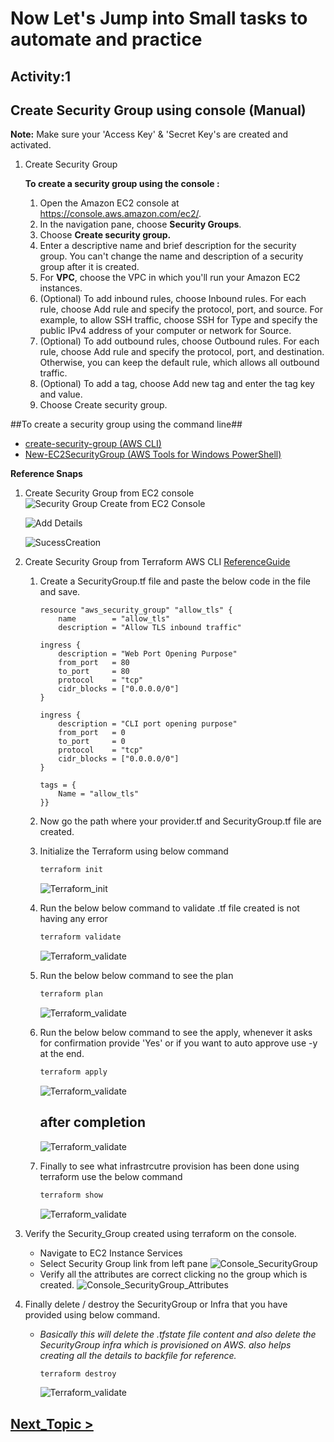 # Now Let's Jump into Small tasks to automate and practice #
## Activity:1
## Create Security Group using console (Manual) ##

**Note:** Make sure your 'Access Key' & 'Secret Key's are created and activated.

1. Create Security Group

    **To create a security group using the console :**
    
    1. Open the Amazon EC2 console at https://console.aws.amazon.com/ec2/. 
    2. In the navigation pane, choose **Security Groups**.
    3. Choose **Create security group.**
    4. Enter a descriptive name and brief description for the security group. You can't change the name and description of a security group after it is created.
    5. For **VPC**, choose the VPC in which you'll run your Amazon EC2 instances.
    6. (Optional) To add inbound rules, choose Inbound rules. For each rule, choose Add rule and specify the protocol, port, and source. For example, to allow SSH traffic, choose SSH for Type and specify the public IPv4 address of your computer or network for Source.
    7. (Optional) To add outbound rules, choose Outbound rules. For each rule, choose Add rule and specify the protocol, port, and destination. Otherwise, you can keep the default rule, which allows all outbound traffic.
    8. (Optional) To add a tag, choose Add new tag and enter the tag key and value.
    9. Choose Create security group.
  
##To create a security group using the command line##
- [create-security-group (AWS CLI)](https://awscli.amazonaws.com/v2/documentation/api/latest/reference/ec2/create-security-group.html)
- [New-EC2SecurityGroup (AWS Tools for Windows PowerShell)](https://docs.aws.amazon.com/powershell/latest/reference/items/New-EC2SecurityGroup.html)

**Reference Snaps**
1. Create Security Group from EC2 console
    ![Security Group Create from EC2 Console](../../../snaps/EC2-01.png)

    ![Add Details](../../../snaps/EC2-02.png)

    ![SucessCreation](../../../snaps/EC2-03.png)

2. Create Security Group from Terraform AWS CLI
    [ReferenceGuide](https://registry.terraform.io/providers/hashicorp/aws/2.54.0/docs/resources/security_group)
    1. Create a SecurityGroup.tf file and paste the below code in the file and save.

        ```
        resource "aws_security_group" "allow_tls" {
            name        = "allow_tls"
            description = "Allow TLS inbound traffic"

        ingress {
            description = "Web Port Opening Purpose"
            from_port   = 80
            to_port     = 80
            protocol    = "tcp"
            cidr_blocks = ["0.0.0.0/0"]
        }

        ingress {
            description = "CLI port opening purpose"
            from_port   = 0
            to_port     = 0
            protocol    = "tcp"
            cidr_blocks = ["0.0.0.0/0"]
        }

        tags = {
            Name = "allow_tls"
        }}
        ```
    2. Now go the path where your provider.tf and SecurityGroup.tf file are created.
    3. Initialize the Terraform using below command
        ```powershell
        terraform init
        ```
        ![Terraform_init](../../../terraform-cmd-init.png)
    4. Run the below below command to validate .tf file created is not having any error
        ```powershell
        terraform validate
        ```
        ![Terraform_validate](../../../snaps/terraform-cmd-validate.png)
    5. Run the below below command to see the plan
        ```powershell
        terraform plan
        ```
        ![Terraform_validate](../../../snaps/terraform-cmd-plan.png)
    6. Run the below below command to see the apply, whenever it asks for confirmation provide 'Yes' or if you want to auto approve use -y at the end.
        ```powershell
        terraform apply
        ```
        ![Terraform_validate](../../../snaps/terraform-cmd-apply.png)

        ## after completion
        ![Terraform_validate](../../../snaps/terraform-cmd-apply-completed.png)
    
    7. Finally to see what infrastrcutre provision has been done using terraform use the below command
        ```powershell
        terraform show
        ```
        ![Terraform_validate](../../../snaps/terraform-cmd-show.png)


3. Verify the Security_Group created using terraform on the console.
    - Navigate to EC2 Instance Services
    - Select Security Group link from left pane
      ![Console_SecurityGroup](../../../snaps/console-terraform_security-group.png)
    - Verify all the attributes are correct clicking no the group which is created.
      ![Console_SecurityGroup_Attributes](../../../snaps/console-terraform_security-group-attributes.png)

4. Finally delete / destroy the SecurityGroup or Infra that you have provided using below command.
    - *Basically this will delete the .tfstate file content and also delete the SecurityGroup infra which is provisioned on AWS. also helps creating all the details to backfile for reference.*

        ```powershell
        terraform destroy
        ```
        ![Terraform_validate](../../../snaps/terraform-cmd-destroy.png)

## [Next_Topic > ](../../../Tasks/aws/docs/EBS(HDD)-valume.md) ##
